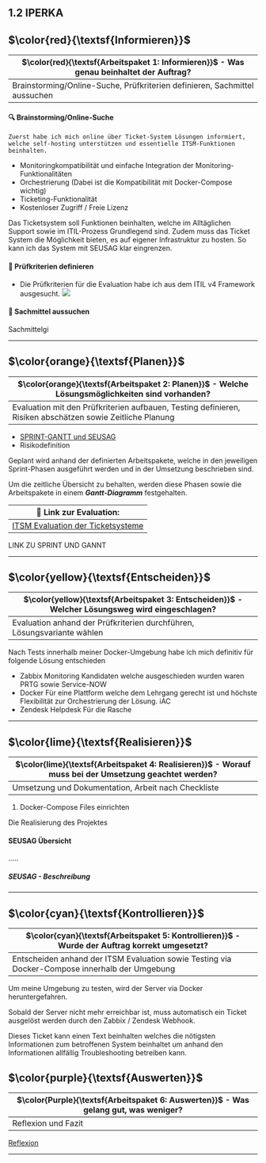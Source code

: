 ## 1.2 IPERKA

## $\color{red}{\textsf{Informieren}}$

| $\color{red}{\textsf{Arbeitspaket 1: Informieren}}$ - Was genau beinhaltet der Auftrag? |
| --------------------------------------------------------------------------------------- |
| Brainstorming/Online-Suche, Prüfkriterien definieren, Sachmittel aussuchen              |

#### :mag: Brainstorming/Online-Suche

	Zuerst habe ich mich online über Ticket-System Lösungen informiert, welche self-hosting unterstützen und essentielle ITSM-Funktionen beinhalten.


- Monitoringkompatibilität und einfache Integration der Monitoring-Funktionalitäten
- Orchestrierung (Dabei ist die Kompatibilität mit Docker-Compose wichtig)
- Ticketing-Funktionalität
- Kostenloser Zugriff / Freie Lizenz

Das Ticketsystem soll Funktionen beinhalten, welche im Alltäglichen Support sowie im ITIL-Prozess Grundlegend sind.
Zudem muss das Ticket System die Möglichkeit bieten, es auf eigener Infrastruktur zu hosten.
So kann ich das System mit SEUSAG klar eingrenzen.



#### :scroll: Prüfkriterien definieren

- Die Prüfkriterien für die Evaluation habe ich aus dem ITIL v4 Framework ausgesucht.
![](3_ITSM_Grundlagen.png)


#### :wrench: Sachmittel aussuchen

Sachmittelgi
______

## $\color{orange}{\textsf{Planen}}$

| $\color{orange}{\textsf{Arbeitspaket 2: Planen}}$ - Welche Lösungsmöglichkeiten sind vorhanden?           |
| --------------------------------------------------------------------------------------------------------- |
| Evaluation mit den Prüfkriterien aufbauen, Testing definieren, Risiken abschätzen sowie Zeitliche Planung |
- [SPRINT-GANTT und SEUSAG](.Sprint_und_GANTT)
- Risikodefinition

Geplant wird anhand der definierten Arbeitspakete, welche in den jeweiligen Sprint-Phasen ausgeführt werden und in der Umsetzung beschrieben sind.

Um die zeitliche Übersicht zu behalten, werden diese Phasen sowie die Arbeitspakete in einem ***Gantt-Diagramm*** festgehalten.

| :pushpin: Link zur Evaluation:                                       |
| -------------------------------------------------------------------- |
| [ITSM Evaluation der Ticketsysteme](./ITSM_Evaluation_Ticketsysteme) |

LINK ZU SPRINT UND GANNT
___
## $\color{yellow}{\textsf{Entscheiden}}$

| $\color{yellow}{\textsf{Arbeitspaket 3: Entscheiden}}$ - Welcher Lösungsweg wird eingeschlagen? |
| ----------------------------------------------------------------------------------------------- |
| Evaluation anhand der Prüfkriterien durchführen, Lösungsvariante wählen                         |
Nach Tests innerhalb meiner Docker-Umgebung habe ich mich definitiv für folgende Lösung entschieden
- Zabbix Monitoring 
Kandidaten welche ausgeschieden wurden waren PRTG sowie Service-NOW
- Docker 
Für eine Plattform welche dem Lehrgang gerecht ist und höchste Flexibilität zur Orchestrierung der Lösung. iAC
- Zendesk Helpdesk
Für die Rasche

___
## $\color{lime}{\textsf{Realisieren}}$ 

| $\color{lime}{\textsf{Arbeitspaket 4: Realisieren}}$ - Worauf muss bei der Umsetzung geachtet werden? |
| ----------------------------------------------------------------------------------------------------- |
| Umsetzung und Dokumentation, Arbeit nach Checkliste                                                   |

1. Docker-Compose Files einrichten

Die Realisierung des Projektes 
#### SEUSAG Übersicht
.....


##### SEUSAG - Beschreibung

___

## $\color{cyan}{\textsf{Kontrollieren}}$
| $\color{cyan}{\textsf{Arbeitspaket 5: Kontrollieren}}$ - Wurde der Auftrag korrekt umgesetzt?  |
| ---------------------------------------------------------------------------------------------- |
| Entscheiden anhand der ITSM Evaluation sowie Testing via Docker-Compose innerhalb der Umgebung |
Um meine Umgebung zu testen, wird der Server via Docker heruntergefahren.

Sobald der Server nicht mehr erreichbar ist, muss automatisch ein Ticket ausgelöst werden durch den Zabbix / Zendesk Webhook.

Dieses Ticket kann einen Text beinhalten welches die nötigsten Informationen zum betroffenen System beinhaltet um anhand den Informationen allfällig Troubleshooting betreiben kann.
## $\color{purple}{\textsf{Auswerten}}$ 
| $\color{Purple}{\textsf{Arbeitspaket 6: Auswerten}}$ - Was gelang gut, was weniger? |
| ----------------------------------------------------------------------------------- |
| Reflexion und Fazit                                                                 |
[Reflexion](./Reflexion)
___
